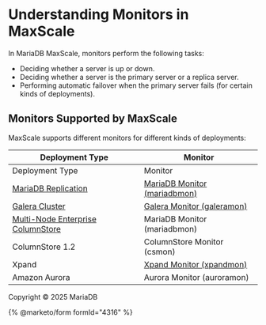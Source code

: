 # Understanding Monitors in MaxScale

In MariaDB MaxScale, monitors perform the following tasks:

* Deciding whether a server is up or down.
* Deciding whether a server is the primary server or a replica server.
* Performing automatic failover when the primary server fails (for certain kinds of deployments).

## Monitors Supported by MaxScale

MaxScale supports different monitors for different kinds of deployments:

| Deployment Type                                                                                               | Monitor                                                                                                                   |
| ------------------------------------------------------------------------------------------------------------- | ------------------------------------------------------------------------------------------------------------------------- |
| Deployment Type                                                                                               | Monitor                                                                                                                   |
| [MariaDB Replication](https://app.gitbook.com/s/SsmexDFPv2xG2OTyO5yV/ha-and-performance/standard-replication) | [MariaDB Monitor (mariadbmon)](maxscale-mariadb-monitor-usage-mariadb-monitor/understanding-maxscales-mariadb-monitor.md) |
| [Galera Cluster](../../../../../en/mariadb-galera-cluster-quickstart/)                                        | [Galera Monitor (galeramon)](maxscale-mariadb-monitor-usage-galera-monitor.md#understanding-maxscales-galera-monitor)     |
| [Multi-Node Enterprise ColumnStore](../../../../../en/mariadb-columnstore/)                                   | MariaDB Monitor (mariadbmon)                                                                                              |
| ColumnStore 1.2                                                                                               | ColumnStore Monitor (csmon)                                                                                               |
| Xpand                                                                                                         | [Xpand Monitor (xpandmon)](../../../../../en/mariadb-maxscale-2208-xpand-monitor/)                                        |
| Amazon Aurora                                                                                                 | Aurora Monitor (auroramon)                                                                                                |

Copyright © 2025 MariaDB

{% @marketo/form formId="4316" %}
